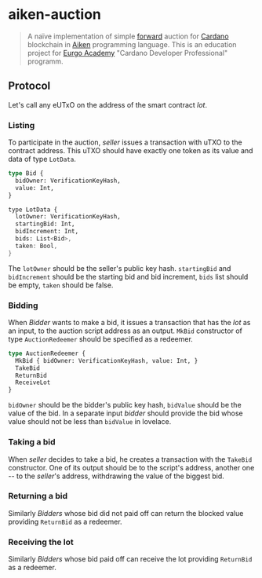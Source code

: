 # aiken-auction

> A naïve implementation of simple
> [forward](https://en.wikipedia.org/wiki/Forward_auction)
> auction for
> [Cardano](https://cardano.org/)
> blockchain in
> [Aiken](https://aiken-lang.org/)
> programming language.
> This is an education project for
> [Eurgo Academy](https://education.emurgo.io/)
> "Cardano Developer Professional" programm.

## Protocol

Let's call any eUTxO on the address of the smart contract *lot*.

### Listing

To participate in the auction, *seller* issues a transaction with uTXO to the contract address.
This uTXO should have exactly one token as its value and data of type `LotData`.

```Rust
type Bid {
  bidOwner: VerificationKeyHash,
  value: Int,
}

type LotData {
  lotOwner: VerificationKeyHash,
  startingBid: Int,
  bidIncrement: Int,
  bids: List<Bid>,
  taken: Bool,
}
```

The `lotOwner` should be the seller's public key hash.
`startingBid` and `bidIncrement` should be the starting bid and bid increment,
`bids` list should be empty, `taken` should be false.

### Bidding

When *Bidder* wants to make a bid, it issues a transaction
that has the *lot* as an input, to the auction script address as an output.
`MkBid` constructor of type `AuctionRedeemer` should be specified as a redeemer.

```Rust
type AuctionRedeemer {
  MkBid { bidOwner: VerificationKeyHash, value: Int, }
  TakeBid
  ReturnBid
  ReceiveLot
}
```

`bidOwner` should be the bidder's public key hash,
`bidValue` should be the value of the bid.
In a separate input *bidder* should provide the bid whose value should not be less than
`bidValue` in lovelace.

### Taking a bid

When *seller* decides to take a bid, he creates a transaction with the `TakeBid` constructor.
One of its output should be to the script's address, another one -- to the *seller*'s address,
withdrawing the value of the biggest bid.

### Returning a bid

Similarly *Bidders* whose bid did not paid off can return the blocked value providing
`ReturnBid` as a redeemer.

### Receiving the lot

Similarly *Bidders* whose bid paid off can receive the lot providing `ReturnBid` as a redeemer.
